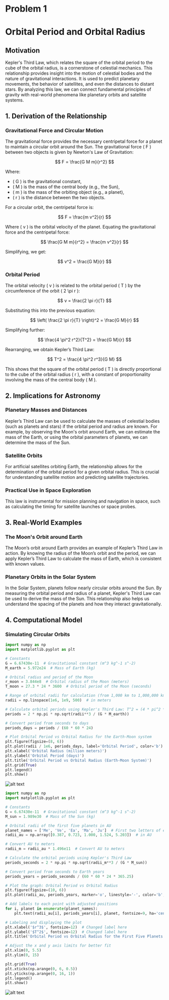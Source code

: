 # Problem 1
# Orbital Period and Orbital Radius

## Motivation

Kepler's Third Law, which relates the square of the orbital period to the cube of the orbital radius, is a cornerstone of celestial mechanics. This relationship provides insight into the motion of celestial bodies and the nature of gravitational interactions. It is used to predict planetary movements, the behavior of satellites, and even the distances to distant stars. By analyzing this law, we can connect fundamental principles of gravity with real-world phenomena like planetary orbits and satellite systems.

## 1. Derivation of the Relationship

### Gravitational Force and Circular Motion

The gravitational force provides the necessary centripetal force for a planet to maintain a circular orbit around the Sun. The gravitational force \( F \) between two objects is given by Newton's Law of Gravitation:

$$
F = \frac{G M m}{r^2}
$$

Where:
- \( G \) is the gravitational constant,
- \( M \) is the mass of the central body (e.g., the Sun),
- \( m \) is the mass of the orbiting object (e.g., a planet),
- \( r \) is the distance between the two objects.

For a circular orbit, the centripetal force is:

$$
F = \frac{m v^2}{r}
$$

Where \( v \) is the orbital velocity of the planet. Equating the gravitational force and the centripetal force:

$$
\frac{G M m}{r^2} = \frac{m v^2}{r}
$$

Simplifying, we get:

$$
v^2 = \frac{G M}{r}
$$

### Orbital Period

The orbital velocity \( v \) is related to the orbital period \( T \) by the circumference of the orbit \( 2 \pi r \):

$$
v = \frac{2 \pi r}{T}
$$

Substituting this into the previous equation:

$$
\left( \frac{2 \pi r}{T} \right)^2 = \frac{G M}{r}
$$

Simplifying further:

$$
\frac{4 \pi^2 r^2}{T^2} = \frac{G M}{r}
$$

Rearranging, we obtain Kepler’s Third Law:

$$
T^2 = \frac{4 \pi^2 r^3}{G M}
$$

This shows that the square of the orbital period \( T \) is directly proportional to the cube of the orbital radius \( r \), with a constant of proportionality involving the mass of the central body \( M \).

## 2. Implications for Astronomy

### Planetary Masses and Distances

Kepler’s Third Law can be used to calculate the masses of celestial bodies (such as planets and stars) if the orbital period and radius are known. For example, by observing the Moon's orbit around Earth, we can estimate the mass of the Earth, or using the orbital parameters of planets, we can determine the mass of the Sun.

### Satellite Orbits

For artificial satellites orbiting Earth, the relationship allows for the determination of the orbital period for a given orbital radius. This is crucial for understanding satellite motion and predicting satellite trajectories.

### Practical Use in Space Exploration

This law is instrumental for mission planning and navigation in space, such as calculating the timing for satellite launches or space probes.

## 3. Real-World Examples

### The Moon's Orbit around Earth

The Moon’s orbit around Earth provides an example of Kepler’s Third Law in action. By knowing the radius of the Moon’s orbit and the period, we can apply Kepler’s Third Law to calculate the mass of Earth, which is consistent with known values.

### Planetary Orbits in the Solar System

In the Solar System, planets follow nearly circular orbits around the Sun. By measuring the orbital period and radius of a planet, Kepler's Third Law can be used to derive the mass of the Sun. This relationship also helps us understand the spacing of the planets and how they interact gravitationally.

## 4. Computational Model

### Simulating Circular Orbits
```python
import numpy as np
import matplotlib.pyplot as plt

# Constants
G = 6.67430e-11  # Gravitational constant (m^3 kg^-1 s^-2)
M_earth = 5.972e24  # Mass of Earth (kg)

# Orbital radius and period of the Moon
r_moon = 3.844e8  # Orbital radius of the Moon (meters)
T_moon = 27.3 * 24 * 3600  # Orbital period of the Moon (seconds)

# Range of orbital radii for calculation (from 1,000 km to 1,000,000 km)
radii = np.linspace(1e6, 1e9, 500)  # in meters

# Calculate orbital periods using Kepler's Third Law: T^2 = (4 * pi^2 * r^3) / (G * M)
periods = 2 * np.pi * np.sqrt(radii**3 / (G * M_earth))

# Convert period from seconds to days
periods_days = periods / (60 * 60 * 24)

# Plot Orbital Period vs Orbital Radius for the Earth-Moon system
plt.figure(figsize=(8, 6))
plt.plot(radii / 1e6, periods_days, label='Orbital Period', color='b')
plt.xlabel('Orbital Radius (million meters)')
plt.ylabel('Orbital Period (days)')
plt.title('Orbital Period vs Orbital Radius (Earth-Moon System)')
plt.grid(True)
plt.legend()
plt.show()
```
![alt text](image-1.png)
```python
import numpy as np
import matplotlib.pyplot as plt

# Constants
G = 6.67430e-11  # Gravitational constant (m^3 kg^-1 s^-2)
M_sun = 1.989e30  # Mass of the Sun (kg)

# Orbital radii of the first five planets in AU
planet_names = ['Me', 'Ve', 'Ea', 'Ma', 'Ju']  # First two letters of each planet name
radii_au = np.array([0.387, 0.723, 1.000, 1.524, 5.203])  # in AU

# Convert AU to meters
radii_m = radii_au * 1.496e11  # Convert AU to meters

# Calculate the orbital periods using Kepler's Third Law
periods_seconds = 2 * np.pi * np.sqrt(radii_m**3 / (G * M_sun))

# Convert period from seconds to Earth years
periods_years = periods_seconds / (60 * 60 * 24 * 365.25)

# Plot the graph: Orbital Period vs Orbital Radius
plt.figure(figsize=(10, 6))
plt.plot(radii_au, periods_years, marker='o', linestyle='-', color='b', label='Orbital Period')

# Add labels to each point with adjusted positions
for i, planet in enumerate(planet_names):
    plt.text(radii_au[i], periods_years[i], planet, fontsize=9, ha='center', va='bottom', color='blue')

# Labeling and displaying the plot
plt.xlabel('$r^3$', fontsize=12)  # Changed label here
plt.ylabel('$T^2$', fontsize=12)  # Changed label here
plt.title('Orbital Period vs Orbital Radius for the First Five Planets', fontsize=14)

# Adjust the x and y axis limits for better fit
plt.xlim(0, 5.5)
plt.ylim(0, 15)

plt.grid(True)
plt.xticks(np.arange(0, 6, 0.5))
plt.yticks(np.arange(0, 16, 1))
plt.legend()
plt.show()


```
![alt text](image-4.png)